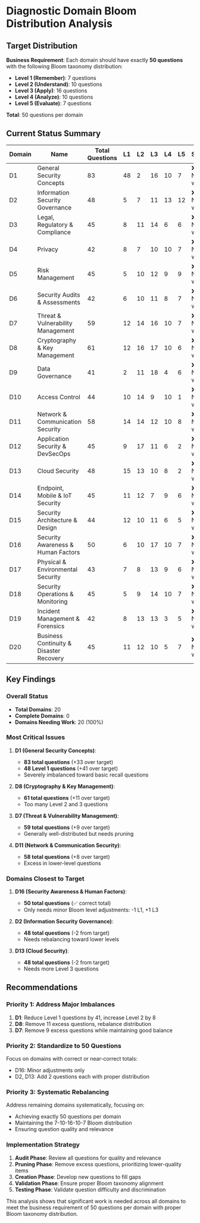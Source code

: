 # Diagnostic Domain Bloom Distribution Analysis

## Target Distribution
**Business Requirement**: Each domain should have exactly **50 questions** with the following Bloom taxonomy distribution:
- **Level 1 (Remember)**: 7 questions
- **Level 2 (Understand)**: 10 questions  
- **Level 3 (Apply)**: 16 questions
- **Level 4 (Analyze)**: 10 questions
- **Level 5 (Evaluate)**: 7 questions

**Total**: 50 questions per domain

## Current Status Summary

| Domain | Name | Total Questions | L1 | L2 | L3 | L4 | L5 | Status |
|--------|------|----------------|----|----|----|----|----|---------| 
| D1 | General Security Concepts | 83 | 48 | 2 | 16 | 10 | 7 | ❌ Needs work |
| D2 | Information Security Governance | 48 | 5 | 7 | 11 | 13 | 12 | ❌ Needs work |
| D3 | Legal, Regulatory & Compliance | 45 | 8 | 11 | 14 | 6 | 6 | ❌ Needs work |
| D4 | Privacy | 42 | 8 | 7 | 10 | 10 | 7 | ❌ Needs work |
| D5 | Risk Management | 45 | 5 | 10 | 12 | 9 | 9 | ❌ Needs work |
| D6 | Security Audits & Assessments | 42 | 6 | 10 | 11 | 8 | 7 | ❌ Needs work |
| D7 | Threat & Vulnerability Management | 59 | 12 | 14 | 16 | 10 | 7 | ❌ Needs work |
| D8 | Cryptography & Key Management | 61 | 12 | 16 | 17 | 10 | 6 | ❌ Needs work |
| D9 | Data Governance | 41 | 2 | 11 | 18 | 4 | 6 | ❌ Needs work |
| D10 | Access Control | 44 | 10 | 14 | 9 | 10 | 1 | ❌ Needs work |
| D11 | Network & Communication Security | 58 | 14 | 14 | 12 | 10 | 8 | ❌ Needs work |
| D12 | Application Security & DevSecOps | 45 | 9 | 17 | 11 | 6 | 2 | ❌ Needs work |
| D13 | Cloud Security | 48 | 15 | 13 | 10 | 8 | 2 | ❌ Needs work |
| D14 | Endpoint, Mobile & IoT Security | 45 | 11 | 12 | 7 | 9 | 6 | ❌ Needs work |
| D15 | Security Architecture & Design | 44 | 12 | 10 | 11 | 6 | 5 | ❌ Needs work |
| D16 | Security Awareness & Human Factors | 50 | 6 | 10 | 17 | 10 | 7 | ❌ Needs work |
| D17 | Physical & Environmental Security | 43 | 7 | 8 | 13 | 9 | 6 | ❌ Needs work |
| D18 | Security Operations & Monitoring | 45 | 5 | 9 | 14 | 10 | 7 | ❌ Needs work |
| D19 | Incident Management & Forensics | 42 | 8 | 13 | 13 | 3 | 5 | ❌ Needs work |
| D20 | Business Continuity & Disaster Recovery | 45 | 11 | 12 | 10 | 5 | 7 | ❌ Needs work |

## Key Findings

### Overall Status
- **Total Domains**: 20
- **Complete Domains**: 0
- **Domains Needing Work**: 20 (100%)

### Most Critical Issues

1. **D1 (General Security Concepts)**: 
   - **83 total questions** (+33 over target)
   - **48 Level 1 questions** (+41 over target)
   - Severely imbalanced toward basic recall questions

2. **D8 (Cryptography & Key Management)**:
   - **61 total questions** (+11 over target)
   - Too many Level 2 and 3 questions

3. **D7 (Threat & Vulnerability Management)**:
   - **59 total questions** (+9 over target)
   - Generally well-distributed but needs pruning

4. **D11 (Network & Communication Security)**:
   - **58 total questions** (+8 over target)
   - Excess in lower-level questions

### Domains Closest to Target

1. **D16 (Security Awareness & Human Factors)**:
   - **50 total questions** (✅ correct total)
   - Only needs minor Bloom level adjustments: -1 L1, +1 L3

2. **D2 (Information Security Governance)**:
   - **48 total questions** (-2 from target)
   - Needs rebalancing toward lower levels

3. **D13 (Cloud Security)**:
   - **48 total questions** (-2 from target)
   - Needs more Level 3 questions

## Recommendations

### Priority 1: Address Major Imbalances
1. **D1**: Reduce Level 1 questions by 41, increase Level 2 by 8
2. **D8**: Remove 11 excess questions, rebalance distribution
3. **D7**: Remove 9 excess questions while maintaining good balance

### Priority 2: Standardize to 50 Questions
Focus on domains with correct or near-correct totals:
- D16: Minor adjustments only
- D2, D13: Add 2 questions each with proper distribution

### Priority 3: Systematic Rebalancing
Address remaining domains systematically, focusing on:
- Achieving exactly 50 questions per domain
- Maintaining the 7-10-16-10-7 Bloom distribution
- Ensuring question quality and relevance

### Implementation Strategy
1. **Audit Phase**: Review all questions for quality and relevance
2. **Pruning Phase**: Remove excess questions, prioritizing lower-quality items
3. **Creation Phase**: Develop new questions to fill gaps
4. **Validation Phase**: Ensure proper Bloom taxonomy alignment
5. **Testing Phase**: Validate question difficulty and discrimination

This analysis shows that significant work is needed across all domains to meet the business requirement of 50 questions per domain with proper Bloom taxonomy distribution.